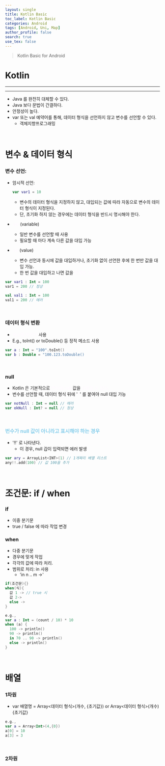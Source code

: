```yaml
---
layout: single
title: Kotlin Basic
toc_label: Kotlin Basic
categories: Android
tags: [Android, Uni, Map]
author_profile: false
search: true
use_tex: false
---
```


> Kotlin Basic for Android

# Kotlin

---

---

- Java 를 완전히 대체할 수 있다.
- Java 보다 문법이 간결하다.
- 안정성이 높다.
- var 또는 val 예약어를 통해, 데이터 형식을 선언하지 않고 변수를 선언할 수 있다.
  - 객체지향프로그래밍

<br>

# 변수 & 데이터 형식

### 변수 선언:
- 암시적 선언:
  ```kotlin
  var var1 = 10
  ```
  - 변수의 데이터 형식을 지정하지 않고, 대입되는 값에 따라 자동으로 변수의 데이터 형식이 지정된다.
  - 단, 초기화 하지 않는 경우에는 데이터 형식을 반드시 명시해야 한다.

- <span style='color:#fff9ff'>var</span> (variable)
  - 일반 변수를 선언할 때 사용
  - 필요할 때 마다 계속 다른 값을 대입 가능
- <span style='color:#fff9ff'>val</span> (value)
  - 변수 선언과 동시에 값을 대입하거나, 초기화 없이 선언한 후에 한 번만 값을 대입 가능.
  - 한 번 값을 대입하고 나면 값을 <span style='color:#fff9ff'>변경할 수 없다.</span>

```kotlin
var var1 : Int = 100
var1 = 200 // 정상

val val1 : Int = 100
val1 = 200 // 에러
```

<br>

### 데이터 형식 변환
- <span style='color:#fff9ff'>캐스팅 연산자</span> 사용
- E.g., toInt() or toDouble() 등 정적 메소드 사용
```kotlin
var a : Int = "100".toInt()
var b : Double = "100.123.toDouble() 
```

<br>

### null
- Kotlin 은 기본적으로 <span style='color:#fff9ff'>변수에 null</span> 값을 <span style='color:#fff9ff'>사용할 수 없다.</span>
- 번수를 선언할 때, 데이터 형식 뒤에 '<span style='color:#fff9ff'>?</span>' 를 붙여야 null 대입 가능
```kotlin
var notNull : Int = null // 에러
var okNull : Int? = null // 정상
```

<br>

### <span style='color:skyblue'>번수가 null 값이 아니라고 표시해야 하는 경우</span>
- '!!' 로 나타낸다.
  - 이 경우, null 갑이 입력되면 에러 발생
```kotlin
var ary = ArrayList<INT>(1) // 1개짜리 배열 리스트
any!!.add(100) // 값 100을 추가
```

<br>

# 조건문: if / when
### if
- 이중 분기문
- true / false 에 따라 작업 변경

### when
- 다중 분기문
- 경우에 맞게 작업
- 각각의 값에 따라 처리.
- 범위로 처리: in 사용
  - 'in n .. m ->'

```kotlin
if(조건문){}
when(식){
  값 1 -> // true 시
  값 2->
  else ->
}

e.g.,
var a : Int = (count / 10) * 10
when (a) {
  100 -> println()
  90 -> println()
  in 70 .. 90 -> println()
  else -> println()
}
```

<br>

# 배열
### 1차원
- var 배열명 = Array<데이터 형식>(개수, {초기값}) or Array<데이터 형식>(개수) {초기값}
```kotlin
e.g.,
var a = Array<Int>(4,{0})
a[0] = 10
a[3] = 3
```
<br>

### 2차원
